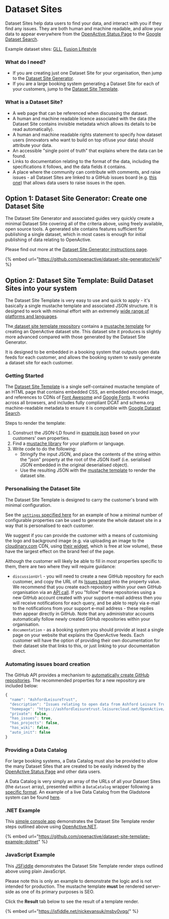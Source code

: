 # Dataset Sites

Dataset Sites help data users to find your data, and interact with you if they find any issues. They are both human and machine readable, and allow your data to appear everywhere from the [OpenActive Status Page](https://status.openactive.io) to the [Google Dataset Search](https://toolbox.google.com/datasetsearch/search?query=openactive).

Example dataset sites: [GLL](http://data.better.org.uk), [Fusion Lifestyle](https://fusionopendata.fusion-lifestyle.com/OpenActive)

### What do I need?

* If you are creating just one Dataset Site for your organisation, then jump to the [Dataset Site Generator](dataset-sites.md#dataset-site-generator).
* If you are a large booking system generating a Dataset Site for each of your customers, jump to the [Dataset Site Template](dataset-sites.md#dataset-site-template).

### What is a Dataset Site?

* A web page that can be referenced when discussing the dataset.
* A human and machine readable licence associated with the data \(the Dataset Site contains invisible metadata which allows its details to be read automatically\).
* A human and machine readable rights statement to specify how dataset users \(innovators who want to build on top of/use your data\) should attribute your data.
* An accessible "single point of truth" that explains where the data can be found.
* Links to documentation relating to the format of the data, including the specifications it follows, and the data fields it contains.
* A place where the community can contribute with comments, and raise issues - all Dataset Sites are linked to a GitHub issues board \(e.g. [this one](https://github.com/gll-better/opendata/issues)\) that allows data users to raise issues in the open.

## Option 1: Dataset Site Generator: Create one Dataset Site

The Dataset Site Generator and associated guides very quickly create a minimal Dataset Site covering all of the criteria above, using freely available, open source tools. A generated site contains features sufficient for publishing a single dataset, which in most cases is enough for initial publishing of data relating to OpenActive.

Please find out more at the [Dataset Site Generator instructions page](https://github.com/openactive/dataset-site-generator/wiki).

{% embed url="https://github.com/openactive/dataset-site-generator/wiki" %}

## Option 2: Dataset Site Template: Build Dataset Sites into your system

The Dataset Site Template is very easy to use and quick to apply - it's basically a single mustache template and associated JSON structure. It is designed to work with minimal effort with an extremely [wide range of platforms and languages](https://mustache.github.io/).

The[ dataset site template repository](https://github.com/openactive/dataset-site-template) contains a [mustache template](https://www.openactive.io/dataset-site-template/datasetsite.mustache) for creating an OpenActive dataset site. This dataset site it produces is slightly more advanced compared with those generated by the Dataset Site Generator.

It is designed to be embedded in a booking system that outputs open data feeds for each customer, and allows the booking system to easily generate a dataset site for each customer.

### Getting Started

The [Dataset Site Template](https://github.com/openactive/dataset-site-template/) is a single self-contained mustache template of an HTML page that contains embedded CSS, an embedded encoded image, and references to CDNs of [Font Awesome](https://fontawesome.com/) and [Google Fonts](https://fonts.google.com/). It works across all browsers, and includes fully compliant DCAT and schema.org machine-readable metadata to ensure it is compatible with [Google Dataset Search](https://toolbox.google.com/datasetsearch/search?query=openactive).

Steps to render the template:

1. Construct the JSON-LD found in [example.json](https://www.openactive.io/dataset-site-template/example.json) based on your customers' own properties.
2. Find a [mustache library](https://mustache.github.io/) for your platform or language.
3. Write code to do the following:
   * Stringify the input JSON, and place the contents of the string within the "json" property at the root of the JSON itself \(i.e. serialised JSON embedded in the original deserialised object\).
   * Use the resulting JSON with the [mustache template](https://www.openactive.io/dataset-site-template/datasetsite.mustache) to render the dataset site.

### Personalising the Dataset Site

The Dataset Site Template is designed to carry the customer's brand with minimal configuration.

See the [`settings` specified here](https://github.com/openactive/dataset-site-template-example-dotnet/blob/master/DatasetSiteTemplateExample/Program.cs#L25) for an example of how a minimal number of configurable properties can be used to generate the whole dataset site in a way that is personalised to each customer.

We suggest if you can provide the customer with a means of customising the logo and background image \(e.g. via uploading an image to the [cloudinary.com](https://cloudinary.com) CDN, using [their widget](https://jsfiddle.net/nickevansuk/ugpnxmby/), which is free at low volume\), these have the largest effect on the brand feel of the page.

Although the customer will likely be able to fill in most properties specific to them, there are two where they will require guidance:

* `discussionUrl` - you will need to create a new GitHub repository for each customer, and copy the URL of its [Issues board](https://github.com/gll-better/opendata/issues) into the property value. We recommend that you create each repository within your own GitHub organisation via an [API call](dataset-sites.md#automating-issues-board-creation). If you "follow" these repositories using a new GitHub account created with your support e-mail address then you will receive notifications for each query, and be able to reply via e-mail to the notifications from your support e-mail address - these replies then appear directly in GitHub. Note that any administrator accounts automatically follow newly created GitHub repositories within your organisation.
* `documentation` - as a booking system you should provide at least a single page on your website that explains the OpenActive feeds. Each customer will have the option of providing their own documentation for their dataset site that links to this, or just linking to your documentation direct.

### Automating issues board creation

The GitHub API provides a mechanism to [automatically create GitHub repositories](https://developer.github.com/v3/repos/#create). The recommended properties for a new repository are included below:

```javascript
{
  "name": "AshfordLeisureTrust",
  "description": "Issues relating to open data from Ashford Leisure Trust",
  "homepage": "https://ashfordleisuretrust.leisurecloud.net/OpenActive/",
  "private": false,
  "has_issues": true,
  "has_projects": false,
  "has_wiki": false,
  "auto_init": false
}
```

### Providing a Data Catalog

For large booking systems, a Data Catalog must also be provided to allow the many Dataset Sites that are created to be easily indexed by the [OpenActive Status Page](https://status.openactive.io) and other data users.

A Data Catalog is very simply an array of the URLs of all your Dataset Sites \(the `dataset` array\), presented within a `DataCatalog` wrapper following a [specific format](https://schema.org/DataCatalog). An example of a live Data Catalog from the Gladstone system can be found [here](https://opendata.leisurecloud.live/api/datacatalog).

### .NET Example

This [simple console app](https://github.com/openactive/dataset-site-template-example-dotnet) demonstrates the Dataset Site Template render steps outlined above using [OpenActive.NET](https://www.nuget.org/packages/OpenActive.NET/).

{% embed url="https://github.com/openactive/dataset-site-template-example-dotnet" %}

### JavaScript Example

This [JSFiddle](https://jsfiddle.net/nickevansuk/msby0vqg/) demonstrates the Dataset Site Template render steps outlined above using plain JavaScript.

Please note this is only an example to demonstrate the logic and is not intended for production. The mustache template **must** be rendered server-side as one of its primary purposes is SEO.

Click the **Result** tab below to see the result of a template render.

{% embed url="https://jsfiddle.net/nickevansuk/msby0vqg/" %}





